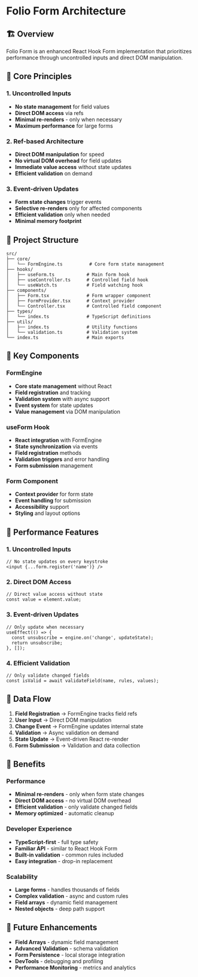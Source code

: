 # Folio Form Architecture

## 🏗️ Overview

Folio Form is an enhanced React Hook Form implementation that prioritizes performance through uncontrolled inputs and direct DOM manipulation.

## 🎯 Core Principles

### 1. Uncontrolled Inputs
- **No state management** for field values
- **Direct DOM access** via refs
- **Minimal re-renders** - only when necessary
- **Maximum performance** for large forms

### 2. Ref-based Architecture
- **Direct DOM manipulation** for speed
- **No virtual DOM overhead** for field updates
- **Immediate value access** without state updates
- **Efficient validation** on demand

### 3. Event-driven Updates
- **Form state changes** trigger events
- **Selective re-renders** only for affected components
- **Efficient validation** only when needed
- **Minimal memory footprint**

## 📁 Project Structure

```
src/
├── core/
│   └── FormEngine.ts          # Core form state management
├── hooks/
│   ├── useForm.ts            # Main form hook
│   ├── useController.ts      # Controlled field hook
│   └── useWatch.ts           # Field watching hook
├── components/
│   ├── Form.tsx              # Form wrapper component
│   ├── FormProvider.tsx      # Context provider
│   └── Controller.tsx        # Controlled field component
├── types/
│   └── index.ts              # TypeScript definitions
├── utils/
│   ├── index.ts              # Utility functions
│   └── validation.ts         # Validation system
└── index.ts                  # Main exports
```

## 🔧 Key Components

### FormEngine
- **Core state management** without React
- **Field registration** and tracking
- **Validation system** with async support
- **Event system** for state updates
- **Value management** via DOM manipulation

### useForm Hook
- **React integration** with FormEngine
- **State synchronization** via events
- **Field registration** methods
- **Validation triggers** and error handling
- **Form submission** management

### Form Component
- **Context provider** for form state
- **Event handling** for submission
- **Accessibility** support
- **Styling** and layout options

## 🚀 Performance Features

### 1. Uncontrolled Inputs
```tsx
// No state updates on every keystroke
<input {...form.register('name')} />
```

### 2. Direct DOM Access
```tsx
// Direct value access without state
const value = element.value;
```

### 3. Event-driven Updates
```tsx
// Only update when necessary
useEffect(() => {
  const unsubscribe = engine.on('change', updateState);
  return unsubscribe;
}, []);
```

### 4. Efficient Validation
```tsx
// Only validate changed fields
const isValid = await validateField(name, rules, values);
```

## 🔄 Data Flow

1. **Field Registration** → FormEngine tracks field refs
2. **User Input** → Direct DOM manipulation
3. **Change Event** → FormEngine updates internal state
4. **Validation** → Async validation on demand
5. **State Update** → Event-driven React re-render
6. **Form Submission** → Validation and data collection

## 🎨 Benefits

### Performance
- **Minimal re-renders** - only when form state changes
- **Direct DOM access** - no virtual DOM overhead
- **Efficient validation** - only validate changed fields
- **Memory optimized** - automatic cleanup

### Developer Experience
- **TypeScript-first** - full type safety
- **Familiar API** - similar to React Hook Form
- **Built-in validation** - common rules included
- **Easy integration** - drop-in replacement

### Scalability
- **Large forms** - handles thousands of fields
- **Complex validation** - async and custom rules
- **Field arrays** - dynamic field management
- **Nested objects** - deep path support

## 🔮 Future Enhancements

- **Field Arrays** - dynamic field management
- **Advanced Validation** - schema validation
- **Form Persistence** - local storage integration
- **DevTools** - debugging and profiling
- **Performance Monitoring** - metrics and analytics
